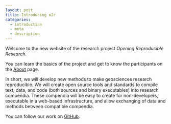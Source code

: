 ```yaml
---
layout: post
title: Introducing o2r
categories:
  - introduction
  - meta
  - description
---
```


Welcome to the new website of the research project *Opening Reproducible Research*.

You can learn the basics of the project and get to know the participants on the [About](/about) page.

In short, we will develop new methods to make geosciences research reproducible. We will create open source tools and standards to compile text, data, and code (both sources and binary executables) into research compendia. These compendia will be easy to create for non-developers, executable in a web-based infrastructure, and allow exchanging of data and methods between compatible compendia.

You can follow our work on [GitHub](https://github.com/o2r-project).
